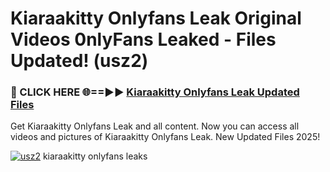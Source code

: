 # Kiaraakitty Onlyfans Leak Original Videos 0nlyFans Leaked - Files Updated! (usz2)

<h3>🔴 CLICK HERE 🌐==►► <a href="https://tinyurl.com/3hn5wdd3" rel="nofollow">Kiaraakitty Onlyfans Leak Updated Files</a></h3>

Get Kiaraakitty Onlyfans Leak and all content. Now you can access all videos and pictures of Kiaraakitty Onlyfans Leak. New Updated Files 2025!

[![usz2](https://i.imgur.com/4HnBqBT.gif)](https://tinyurl.com/3hn5wdd3)
kiaraakitty onlyfans leaks